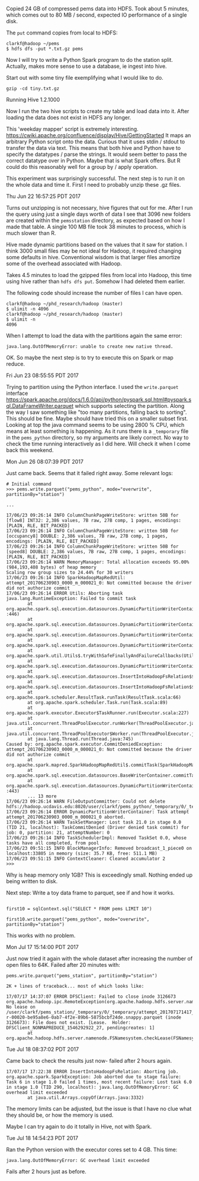 Copied 24 GB of compressed pems data into HDFS. Took about 5 minutes, which
comes out to 80 MB / second, expected IO performance of a single disk.

The `put` command copies from local to HDFS:

```
clarkf@hadoop ~/pems
$ hdfs dfs -put *.txt.gz pems
```

Now I will try to write a Python Spark program to do the station split.
Actually, makes more sense to use a database, ie ingest into hive.

Start out with some tiny file exemplifying what I would like to do.

```
gzip -cd tiny.txt.gz
```

Running Hive 1.2.1000

Now I run the two hive scripts to create my table and load data into it.
After loading the data does not exist in HDFS any longer.

This 'weekday mapper' script is extremely interesting.
https://cwiki.apache.org/confluence/display/Hive/GettingStarted
It maps an arbitrary Python script onto the data. Curious that it uses
stdin / stdout to transfer the data via text. This means that both hive and
Python have to specify the datatypes / parse the strings. It would seem
better to pass the correct datatype over in Python. Maybe that is what
Spark offers. But R could do this reasonably well for a group by / apply
operation.

This experiment was surprisingly successful. The next step is to run it on
the whole data and time it. First I need to probably unzip these .gz files.

Thu Jun 22 16:57:25 PDT 2017

Turns out unzipping is not necessary, hive figures that out for me. After I
run the query using just a single days worth of data I see that 3096 new
folders are created within the `pemsstation` directory, as expected based
on how I made that table. A single 100 MB file took 38 minutes to 
process, which is much slower than R.

Hive made dynamic partitions based on the values that it saw for station. I
think 3000 small files may be not ideal for Hadoop, it required changing
some defaults in hive. Conventional wisdom is that larger files amortize some of the
overhead associated with Hadoop.

Takes 4.5 minutes to load the gzipped files from local into Hadoop, this
time using hive rather than `hdfs dfs put`. Somehow I had deleted them
earlier.

The following code should increase the number of files I can have open. 

```
clarkf@hadoop ~/phd_research/hadoop (master)
$ ulimit -n 4096
clarkf@hadoop ~/phd_research/hadoop (master)
$ ulimit -n
4096
```

When I attempt to load the data with the partitions again the same error:
```
java.lang.OutOfMemoryError: unable to create new native thread.
```

OK. So maybe the next step is to try to execute this on Spark or map
reduce.

Fri Jun 23 08:55:55 PDT 2017

Trying to partition using the Python interface. I used the `write.parquet`
interface
https://spark.apache.org/docs/1.6.0/api/python/pyspark.sql.html#pyspark.sql.DataFrameWriter.parquet
which supports selecting the partition. Along the way I saw something like
"too many partitions, falling back to sorting". This should be fine.
Maybe should have tried this on a smaller subset first. Looking at top the
java command seems to be using 2800 % CPU, which means at least something
is happening. As it runs there is a `_temporary` file in the `pems_python`
directory, so my arguments are likely correct. No way to check the time
running interactively as I did here. Will check it when I come back this
weekend.

Mon Jun 26 08:07:39 PDT 2017

Just came back. Seems that it failed right away. Some relevant logs:

```
# Initial command
>>> pems.write.parquet("pems_python", mode="overwrite", partitionBy="station")

...

17/06/23 09:26:14 INFO ColumnChunkPageWriteStore: written 50B for [flow8] INT32: 2,386 values, 7B raw, 27B comp, 1 pages, encodings: [PLAIN, RLE, BIT_PACKED]
17/06/23 09:26:14 INFO ColumnChunkPageWriteStore: written 50B for [occupancy8] DOUBLE: 2,386 values, 7B raw, 27B comp, 1 pages, encodings: [PLAIN, RLE, BIT_PACKED]
17/06/23 09:26:14 INFO ColumnChunkPageWriteStore: written 50B for [speed8] DOUBLE: 2,386 values, 7B raw, 27B comp, 1 pages, encodings: [PLAIN, RLE, BIT_PACKED]
17/06/23 09:26:14 WARN MemoryManager: Total allocation exceeds 95.00% (984,193,408 bytes) of heap memory
Scaling row group sizes to 24.44% for 30 writers
17/06/23 09:26:14 INFO SparkHadoopMapRedUtil: attempt_201706230903_0000_m_000021_0: Not committed because the driver did not authorize commit
17/06/23 09:26:14 ERROR Utils: Aborting task
java.lang.RuntimeException: Failed to commit task
        at org.apache.spark.sql.execution.datasources.DynamicPartitionWriterContainer.org$apache$spark$sql$execution$datasources$DynamicPartitionWriterContainer$$commitTask$2(WriterContainer.scala
:446)
        at org.apache.spark.sql.execution.datasources.DynamicPartitionWriterContainer$$anonfun$writeRows$4.apply$mcV$sp(WriterContainer.scala:408)
        at org.apache.spark.sql.execution.datasources.DynamicPartitionWriterContainer$$anonfun$writeRows$4.apply(WriterContainer.scala:343)
        at org.apache.spark.sql.execution.datasources.DynamicPartitionWriterContainer$$anonfun$writeRows$4.apply(WriterContainer.scala:343)
        at org.apache.spark.util.Utils$.tryWithSafeFinallyAndFailureCallbacks(Utils.scala:1277)
        at org.apache.spark.sql.execution.datasources.DynamicPartitionWriterContainer.writeRows(WriterContainer.scala:409)
        at org.apache.spark.sql.execution.datasources.InsertIntoHadoopFsRelation$$anonfun$run$1$$anonfun$apply$mcV$sp$3.apply(InsertIntoHadoopFsRelation.scala:148)
        at org.apache.spark.sql.execution.datasources.InsertIntoHadoopFsRelation$$anonfun$run$1$$anonfun$apply$mcV$sp$3.apply(InsertIntoHadoopFsRelation.scala:148)
        at org.apache.spark.scheduler.ResultTask.runTask(ResultTask.scala:66)
        at org.apache.spark.scheduler.Task.run(Task.scala:89)
        at org.apache.spark.executor.Executor$TaskRunner.run(Executor.scala:227)
        at java.util.concurrent.ThreadPoolExecutor.runWorker(ThreadPoolExecutor.java:1142)
        at java.util.concurrent.ThreadPoolExecutor$Worker.run(ThreadPoolExecutor.java:617)
        at java.lang.Thread.run(Thread.java:745)
Caused by: org.apache.spark.executor.CommitDeniedException: attempt_201706230903_0000_m_000021_0: Not committed because the driver did not authorize commit
        at org.apache.spark.mapred.SparkHadoopMapRedUtil$.commitTask(SparkHadoopMapRedUtil.scala:131)
        at org.apache.spark.sql.execution.datasources.BaseWriterContainer.commitTask(WriterContainer.scala:219)
        at org.apache.spark.sql.execution.datasources.DynamicPartitionWriterContainer.org$apache$spark$sql$execution$datasources$DynamicPartitionWriterContainer$$commitTask$2(WriterContainer.scala
:443)
        ... 13 more
17/06/23 09:26:14 WARN FileOutputCommitter: Could not delete hdfs://hadoop.ucdavis.edu:8020/user/clarkf/pems_python/_temporary/0/_temporary/attempt_201706230903_0000_m_000021_0
17/06/23 09:26:14 ERROR DynamicPartitionWriterContainer: Task attempt attempt_201706230903_0000_m_000021_0 aborted.
17/06/23 09:26:14 WARN TaskSetManager: Lost task 21.0 in stage 0.0 (TID 21, localhost): TaskCommitDenied (Driver denied task commit) for job: 0, partition: 21, attemptNumber: 0
17/06/23 09:26:14 INFO TaskSchedulerImpl: Removed TaskSet 0.0, whose tasks have all completed, from pool 
17/06/23 09:51:15 INFO BlockManagerInfo: Removed broadcast_1_piece0 on localhost:33805 in memory (size: 35.7 KB, free: 511.1 MB)
17/06/23 09:51:15 INFO ContextCleaner: Cleaned accumulator 2
>>> 
```

Why is heap memory only 1GB? This is exceedingly small. Nothing ended up
being written to disk.

Next step: Write a toy data frame to parquet, see if and how it works.

```

first10 = sqlContext.sql("SELECT * FROM pems LIMIT 10")

first10.write.parquet("pems_python", mode="overwrite", partitionBy="station")

```

This works with no problem.

Mon Jul 17 15:14:00 PDT 2017

Just now tried it again with the whole dataset after increasing the number
of open files to 64K.
Failed after 20 minutes with:

```
pems.write.parquet("pems_station", partitionBy="station")

2K + lines of traceback... most of which looks like:

17/07/17 14:37:07 ERROR DFSClient: Failed to close inode 3126673
org.apache.hadoop.ipc.RemoteException(org.apache.hadoop.hdfs.server.namenode.LeaseExpiredException): No lease on /user/clarkf/pems_station/_temporary/0/_temporary/attempt_201707171417_0000_m_000020_0/station=400000/part-r-00020-be95a8e6-0ab7-4f2e-89b6-5875bcbf24de.snappy.parquet (inode 3126673): File does not exist. [Lease.  Holder: DFSClient_NONMAPREDUCE_1546292922_27, pendingcreates: 1]
        at org.apache.hadoop.hdfs.server.namenode.FSNamesystem.checkLease(FSNamesystem.java:3521)
```

Tue Jul 18 08:37:02 PDT 2017

Came back to check the results just now- failed after 2 hours again.

```
17/07/17 17:22:38 ERROR InsertIntoHadoopFsRelation: Aborting job.
org.apache.spark.SparkException: Job aborted due to stage failure: Task 6 in stage 1.0 failed 1 times, most recent failure: Lost task 6.0 in stage 1.0 (TID 290, localhost): java.lang.OutOfMemoryError: GC overhead limit exceeded
        at java.util.Arrays.copyOf(Arrays.java:3332)
```

The memory limits can be adjusted, but the issue is that I have no clue
what they should be, or how the memory is used.
 
Maybe I can try again to do it totally in Hive, not with Spark.

Tue Jul 18 14:54:23 PDT 2017

Ran the Python version with the executor cores set to 4 GB. This time:

```
java.lang.OutOfMemoryError: GC overhead limit exceeded
```

Fails after 2 hours just as before.
